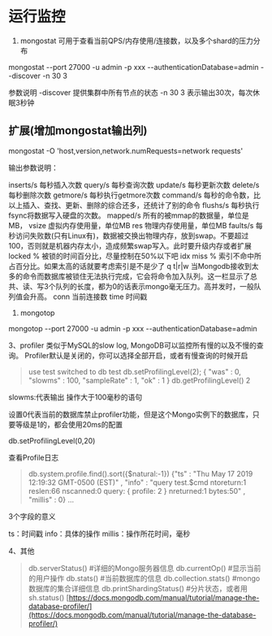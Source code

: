 # 运行监控

1. mongostat 可用于查看当前QPS/内存使用/连接数，以及多个shard的压力分布

mongostat --port 27000 -u admin -p xxx --authenticationDatabase=admin --discover -n 30 3

参数说明 -discover 提供集群中所有节点的状态 -n 30 3 表示输出30次，每次休眠3秒钟

## 扩展(增加mongostat输出列)

mongostat -O 'host,version,network.numRequests=network requests'

输出参数说明：

inserts/s 每秒插入次数 query/s 每秒查询次数 update/s 每秒更新次数 delete/s 每秒删除次数 getmore/s 每秒执行getmore次数 command/s 每秒的命令数，比以上插入、查找、更新、删除的综合还多，还统计了别的命令 flushs/s 每秒执行fsync将数据写入硬盘的次数。 mapped/s 所有的被mmap的数据量，单位是MB， vsize 虚拟内存使用量，单位MB res 物理内存使用量，单位MB faults/s 每秒访问失败数(只有Linux有)，数据被交换出物理内存，放到swap。不要超过100，否则就是机器内存太小，造成频繁swap写入。此时要升级内存或者扩展 locked % 被锁的时间百分比，尽量控制在50%以下吧 idx miss % 索引不命中所占百分比。如果太高的话就要考虑索引是不是少了 q t|r|w 当Mongodb接收到太多的命令而数据库被锁住无法执行完成，它会将命令加入队列。这一栏显示了总共、读、写3个队列的长度，都为0的话表示mongo毫无压力。高并发时，一般队列值会升高。 conn 当前连接数 time 时间戳

1. mongotop

mongotop --port 27000 -u admin -p xxx --authenticationDatabase=admin

3、profiler 类似于MySQL的slow log, MongoDB可以监控所有慢的以及不慢的查询。 Profiler默认是关闭的，你可以选择全部开启，或者有慢查询的时候开启

> use test switched to db test db.setProfilingLevel(2); { "was" : 0, "slowms" : 100, "sampleRate" : 1, "ok" : 1 } db.getProfilingLevel() 2

slowms:代表输出 操作大于100毫秒的语句

设置0代表当前的数据库禁止profiler功能，但是这个Mongo实例下的数据库，只要等级是1的，都会使用20ms的配置

db.setProfilingLevel(0,20)

查看Profile日志

> db.system.profile.find().sort({$natural:-1}) {"ts" : "Thu May 17 2019 12:19:32 GMT-0500 (EST)" , "info" : "query test.$cmd ntoreturn:1 reslen:66 nscanned:0 query: { profile: 2 } nreturned:1 bytes:50" , "millis" : 0} ...

3个字段的意义

ts：时间戳 info：具体的操作 millis：操作所花时间，毫秒

4、其他

> db.serverStatus() #详细的Mongo服务器信息 db.currentOp() #显示当前的用户操作 db.stats() #当前数据库的信息 db.collection.stats() #mongo数据库的集合详细信息 db.printShardingStatus() #分片状态，或者用 sh.status() [https://docs.mongodb.com/manual/tutorial/manage-the-database-profiler/](https://docs.mongodb.com/manual/tutorial/manage-the-database-profiler/)
